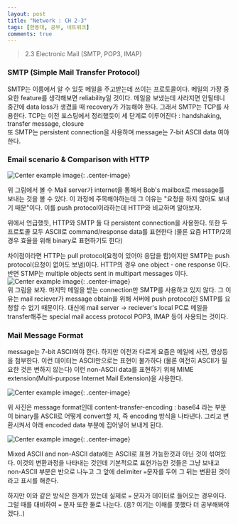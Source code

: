 ```yaml
---
layout: post
title: "Network : CH 2-3"
tags: [한동대, 공부, 네트워크]
comments: true
---
```


> 2.3 Electronic Mail (SMTP, POP3, IMAP)  

### SMTP (Simple Mail Transfer Protocol)  
SMTP는 이름에서 알 수 있듯 메일을 주고받는데 쓰이는 프로토콜이다. 메일의 가장 중요한 feature를 생각해보면 reliability일 것이다. 메일을 보냈는데 사라지면 안될테니 중간에 data loss가 생겼을 때 recovery가 가능해야 한다. 그래서 SMTP는 TCP를 사용한다. TCP는 이전 포스팅에서 정리했듯이 세 단계로 이루어진다 : handshaking, transfer message, closure  
또 SMTP는 persistent connection을 사용하며 message는 7-bit ASCII data 여야 한다.  

### Email scenario & Comparison with HTTP  
![Center example image](https://user-images.githubusercontent.com/35067611/66013996-25e87080-e508-11e9-88f0-74b3a005d4fe.png "Center"){: .center-image}  

위 그림에서 볼 수 Mail server가 internet을 통해서 Bob's mailbox로 message를 보내는 것을 볼 수 있다. 이 과정에 주목해야하는데 그 이유는 "요청을 하지 않아도 보내기 때문"이다. 이를 push protocol이라하는데 HTTP와 비교하며 알아보자.  

위에서 언급했듯, HTTP와 SMTP 둘 다 persistent connection을 사용한다. 또한 두 프로토콜 모두 ASCII로 command/response data를 표현한다 (물론 요즘 HTTP/2의 경우 효율을 위해 binary로 표현하기도 한다)  

차이점이라면 HTTP는 pull protocol(요청이 있어야 응답을 함)이지만 SMTP는 push protocol(요청이 없어도 보냄)이다. 
HTTP의 경우 one object - one response 이다. 반면 STMP는 multiple objects sent in multipart messages 이다.  
![Center example image](https://user-images.githubusercontent.com/35067611/65530938-d6b4a580-df33-11e9-86cf-8c61e62411f2.png "Center"){: .center-image}  
위 그림을 보자. 마지막 메일을 받는 connection만 SMTP를 사용하고 있지 않다. 그 이유는 mail reciever가 message obtain을 위해 서버에 push protocol인 SMTP를 요청할 수 없기 때문이다. 대신에 mail server -> reciever's local PC로 메일을 transfer해주는 special mail access protocol POP3, IMAP 등이 사용되는 것이다.  

### Mail Message Format  
message는 7-bit ASCII여야 한다. 하지만 이전과 다르게 요즘은 메일에 사진, 영상등을 첨부한다. 이런 데이터는 ASCII만으로는 표현이 불가하다 (물론 여전히 ASCII가 필요한 것은 변하지 않는다) 이런 non-ASCII data를 표현하기 위해 MIME extension(Multi-purpose Internet Mail Extension)을 사용한다.  

![Center example image](https://user-images.githubusercontent.com/35067611/66014269-25040e80-e509-11e9-916c-de96ed7d366a.png "Center"){: .center-image}  

위 사진은 message format인데 content-transfer-encoding : base64 라는 부분이 binary를 ASCII로 어떻게 convert할 지, 즉 encoding 방식을 나타낸다. 그리고 변환시켜서 아래 encoded data 부분에 집어넣어 보내게 된다.  

![Center example image](https://user-images.githubusercontent.com/35067611/66014330-76140280-e509-11e9-969d-e33f2850253e.png "Center"){: .center-image}  

Mixed ASCII and non-ASCII data에는 ASCII로 표현 가능한것과 아닌 것이 섞여있다. 이것의 변환과정을 나타내는 것인데 기본적으로 표현가능한 것들은 그냥 보내고 non-ASCII 부분은 반으로 나누고 그 앞에 delimiter `=`문자를 두어 그 뒤는 변환된 것이라고 표시를 해준다.  

하지만 이와 같은 방식은 한계가 있는데 실제로 `=` 문자가 데이터로 들어오는 경우이다. 그럴 때를 대비하여 `=` 문자 또한 둘로 나눈다. (응? 여기는 이해를 못했다 더 공부해봐야겠다..)  